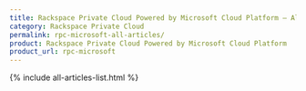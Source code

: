 ```yaml
---
title: Rackspace Private Cloud Powered by Microsoft Cloud Platform – All Articles
category: Rackspace Private Cloud
permalink: rpc-microsoft-all-articles/
product: Rackspace Private Cloud Powered by Microsoft Cloud Platform
product_url: rpc-microsoft
---
```


{% include all-articles-list.html %}
